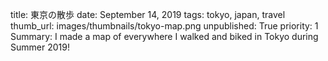 title:  東京の散歩
date: September 14, 2019
tags: tokyo, japan, travel
thumb_url: images/thumbnails/tokyo-map.png
unpublished: True
priority: 1
Summary:  I made a map of everywhere I walked and biked in Tokyo during Summer 2019!
